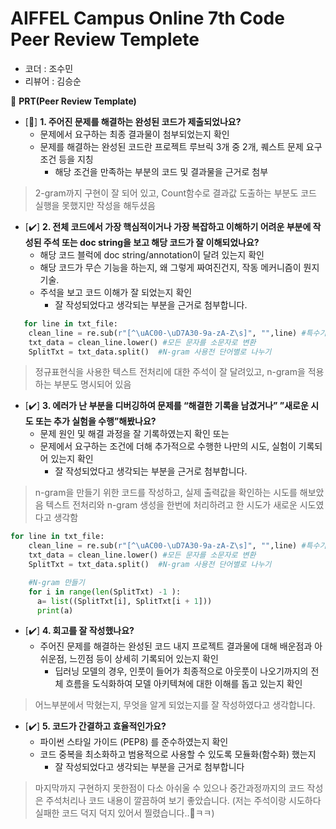# AIFFEL Campus Online 7th Code Peer Review Templete

- 코더 : 조수민
- 리뷰어 : 김승순



🔑 **PRT(Peer Review Template)**

- [🔼]  **1. 주어진 문제를 해결하는 완성된 코드가 제출되었나요?**
    - 문제에서 요구하는 최종 결과물이 첨부되었는지 확인
    - 문제를 해결하는 완성된 코드란 프로젝트 루브릭 3개 중 2개, 
    퀘스트 문제 요구조건 등을 지칭
        - 해당 조건을 만족하는 부분의 코드 및 결과물을 근거로 첨부
     
> 2-gram까지 구현이 잘 되어 있고, Count함수로 결과값 도출하는 부분도 코드 실행을 못했지만 작성을 해두셨음
    
- [✔️]  **2. 전체 코드에서 가장 핵심적이거나 가장 복잡하고 이해하기 어려운 부분에 작성된 
주석 또는 doc string을 보고 해당 코드가 잘 이해되었나요?**
    - 해당 코드 블럭에 doc string/annotation이 달려 있는지 확인
    - 해당 코드가 무슨 기능을 하는지, 왜 그렇게 짜여진건지, 작동 메커니즘이 뭔지 기술.
    - 주석을 보고 코드 이해가 잘 되었는지 확인
        - 잘 작성되었다고 생각되는 부분을 근거로 첨부합니다.
          
```python
   for line in txt_file:
    clean_line = re.sub(r"[^\uAC00-\uD7A30-9a-zA-Z\s]", "",line) #특수기호 제거
    txt_data = clean_line.lower() #모든 문자를 소문자로 변환
    SplitTxt = txt_data.split()  #N-gram 사용전 단어별로 나누기
```

> 정규표현식을 사용한 텍스트 전처리에 대한 주석이 잘 달려있고, n-gram을 적용하는 부분도 명시되어 있음


- [✔️]  **3. 에러가 난 부분을 디버깅하여 문제를 “해결한 기록을 남겼거나” 
”새로운 시도 또는 추가 실험을 수행”해봤나요?**
    - 문제 원인 및 해결 과정을 잘 기록하였는지 확인 또는
    - 문제에서 요구하는 조건에 더해 추가적으로 수행한 나만의 시도, 
    실험이 기록되어 있는지 확인
        - 잘 작성되었다고 생각되는 부분을 근거로 첨부합니다.
     
> n-gram을 만들기 위한 코드를 작성하고, 실제 출력값을 확인하는 시도를 해보았음
> 텍스트 전처리와 n-gram 생성을 한번에 처리하려고 한 시도가 새로운 시도였다고 생각함

```python
for line in txt_file:
    clean_line = re.sub(r"[^\uAC00-\uD7A30-9a-zA-Z\s]", "",line) #특수기호 제거
    txt_data = clean_line.lower() #모든 문자를 소문자로 변환
    SplitTxt = txt_data.split()  #N-gram 사용전 단어별로 나누기

    #N-gram 만들기
    for i in range(len(SplitTxt) -1 ):
      a= list((SplitTxt[i], SplitTxt[i + 1]))
      print(a)
```

       
- [✔️]  **4. 회고를 잘 작성했나요?**
    - 주어진 문제를 해결하는 완성된 코드 내지 프로젝트 결과물에 대해
    배운점과 아쉬운점, 느낀점 등이 상세히 기록되어 있는지 확인
        - 딥러닝 모델의 경우,
        인풋이 들어가 최종적으로 아웃풋이 나오기까지의 전체 흐름을 도식화하여 
        모델 아키텍쳐에 대한 이해를 돕고 있는지 확인

> 어느부분에서 막혔는지, 무엇을 알게 되었는지를 잘 작성하였다고 생각합니다.

- [✔️]  **5. 코드가 간결하고 효율적인가요?**
    - 파이썬 스타일 가이드 (PEP8) 를 준수하였는지 확인
    - 코드 중복을 최소화하고 범용적으로 사용할 수 있도록 모듈화(함수화) 했는지
        - 잘 작성되었다고 생각되는 부분을 근거로 첨부합니다

> 마지막까지 구현하지 못한점이 다소 아쉬울 수 있으나 중간과정까지의 코드 작성은 주석처리나 코드 내용이 깔끔하여 보기 좋았습니다. (저는 주석이랑 시도하다 실패한 코드 덕지 덕지 있어서 찔렸습니다..🫡ㅋㅋ)
